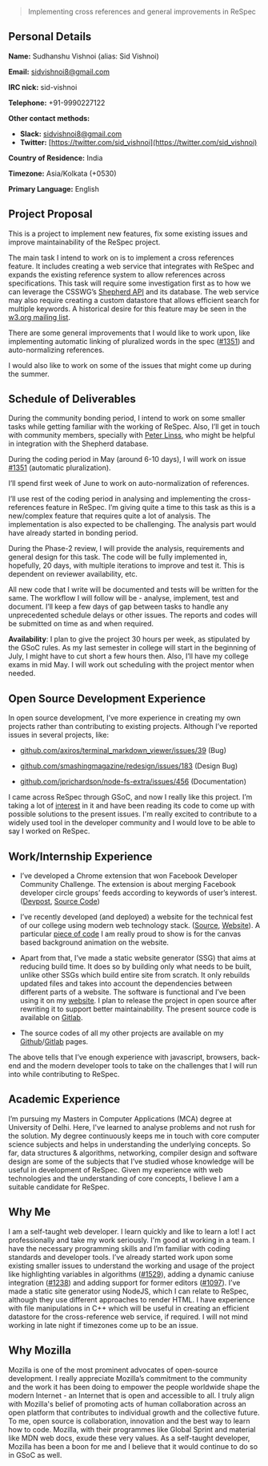> Implementing cross references and general improvements in ReSpec

## Personal Details

**Name:** Sudhanshu Vishnoi (alias: Sid Vishnoi)

**Email:** [sidvishnoi8@gmail.com](mailto:sidvishnoi8@gmail.com)

**IRC nick:** sid-vishnoi

**Telephone:** +91-9990227122

**Other contact methods:**

- **Slack:** [sidvishnoi8@gmail.com](mailto:sidvishnoi8@gmail.com)
- **Twitter:** [https://twitter.com/sid_vishnoi](https://twitter.com/sid_vishnoi)

**Country of Residence:** India

**Timezone:** Asia/Kolkata (+0530)

**Primary Language:** English

## Project Proposal

This is a project to implement new features, fix some existing issues and improve maintainability of the ReSpec project. 

The main task I intend to work on is to implement a cross references feature. It includes creating a web service that integrates with ReSpec and expands the existing reference system to allow references across specifications. This task will require some investigation first as to how we can leverage the CSSWG’s [Shepherd API](https://api.csswg.org/shepherd/) and its database. The web service may also require creating a custom datastore that allows efficient search for multiple keywords. A historical desire for this feature may be seen in the [w3.org mailing list](http://lists.w3.org/Archives/Public/spec-prod/2012JulSep/thread.html#msg15).

There are some general improvements that I would like to work upon, like implementing automatic linking of pluralized words in the spec ([#1351](https://github.com/w3c/respec/issues/1351)) and auto-normalizing references.

I would also like to work on some of the issues that might come up during the summer.

## Schedule of Deliverables

During the community bonding period, I intend to work on some smaller tasks while getting familiar with the working of ReSpec. Also, I’ll get in touch with community members, specially with [Peter Linss](https://github.com/plinss), who might be helpful in integration with the Shepherd database.

During the coding period in May (around 6-10 days), I will work on issue [#1351](https://github.com/w3c/respec/issues/1351) (automatic pluralization).

I’ll spend first week of June to work on auto-normalization of references. 

I’ll use rest of the coding period in analysing and implementing the cross-references feature in ReSpec. I’m giving quite a time to this task as this is a new/complex feature that requires quite a lot of analysis. The implementation is also expected to be challenging. The analysis part would have already started in bonding period.

During the Phase-2 review, I will provide the analysis, requirements and general design for this task. The code will be fully implemented in, hopefully, 20 days, with multiple iterations to improve and test it. This is dependent on reviewer availability, etc.  

All new code that I write will be documented and tests will be written for the same. The workflow I will follow will be - analyse, implement, test and document. I’ll keep a few days of gap between tasks to handle any unprecedented schedule delays or other issues. The reports and codes will be submitted on time as and when required. 

**Availability**: I plan to give the project 30 hours per week, as stipulated by the GSoC rules. As my last semester in college will start in the beginning of July, I might have to cut short a few hours then. Also, I’ll have my college exams in mid May. I will work out scheduling with the project mentor when needed.

## Open Source Development Experience

In open source development, I’ve more experience in creating my own projects rather than contributing to existing projects. Although I’ve reported issues in several projects, like:

* [github.com/axiros/terminal_markdown_viewer/issues/39](https://github.com/axiros/terminal_markdown_viewer/issues/39) (Bug)

* [github.com/smashingmagazine/redesign/issues/183](https://github.com/smashingmagazine/redesign/issues/183) (Design Bug)

* [github.com/jprichardson/node-fs-extra/issues/456](https://github.com/jprichardson/node-fs-extra/issues/456) (Documentation)

I came across ReSpec through GSoC, and now I really like this project. I’m taking a lot of [interest](https://github.com/search?utf8=%E2%9C%93&q=author%3Asidvishnoi+repo%3Aw3c%2Frespec&type=Issues) in it and have been reading its code to come up with possible solutions to the present issues. I'm really excited to contribute to a widely used tool in the developer community and I would love to be able to say I worked on ReSpec.

## Work/Internship Experience

* I’ve developed a Chrome extension that won Facebook Developer Community Challenge. The extension is about merging Facebook developer circle groups’ feeds according to keywords of user’s interest. ([Devpost](https://devpost.com/software/fb-dev-interest), [Source Code](https://github.com/sidvishnoi/fb-dev-interest))

* I’ve recently developed (and deployed) a website for the technical fest of our college using modern web technology stack. ([Source](https://github.com/sidvishnoi/sankalan-2018), [Website](https://www.ducs.in/sankalan/)). A particular [piece of code](https://github.com/sidvishnoi/sankalan-2018/blob/master/src/js/canvas.js) I am really proud to show is for the canvas based background animation on the website.

* Apart from that, I’ve made a static website generator (SSG) that aims at reducing build time. It does so by building only what needs to be built, unlike other SSGs which build entire site from scratch. It only rebuilds updated files and takes into account the dependencies between different parts of a website. The software is functional and I’ve been using it on my [website](http://www.hoopsvilla.com/). I plan to release the project in open source after rewriting it to support better maintainability. The present source code is available on [Gitlab](https://gitlab.com/sidvishnoi/bleu).

* The source codes of all my other projects are available on my [Github](https://github.com/sidvishnoi)/[Gitlab](https://gitlab.com/users/sidvishnoi/projects) pages. 

The above tells that I’ve enough experience with javascript, browsers, back-end and the modern developer tools to take on the challenges that I will run into while contributing to ReSpec.

## Academic Experience

I’m pursuing my Masters in Computer Applications (MCA) degree at University of Delhi. Here, I've learned to analyse problems and not rush for the solution. My degree continuously keeps me in touch with core computer science subjects and helps in understanding the underlying concepts. So far, data structures & algorithms, networking, compiler design and software design are some of the subjects that I’ve studied whose knowledge will be useful in development of ReSpec. Given my experience with web technologies and the understanding of core concepts, I believe I am a suitable candidate for ReSpec.

## Why Me

I am a self-taught web developer. I learn quickly and like to learn a lot! I act professionally and take my work seriously. I'm good at working in a team. I have the necessary programming skills and I’m familiar with coding standards and developer tools. I’ve already started work upon some existing smaller issues to understand the working and usage of the project like highlighting variables in algorithms ([#1529](https://github.com/w3c/respec/issues/1529)), adding a dynamic caniuse integration ([#1238](https://github.com/w3c/respec/issues/1238)) and adding support for former editors ([#1097](https://github.com/w3c/respec/issues/1097)). I’ve made a static site generator using NodeJS, which I can relate to ReSpec, although they use different approaches to render HTML. I have experience with file manipulations in C++ which will be useful in creating an efficient datastore for the cross-reference web service, if required. I will not mind working in late night if timezones come up to be an issue.

## Why Mozilla

Mozilla is one of the most prominent advocates of open-source development. I really appreciate Mozilla’s commitment to the community and the work it has been doing to empower the people worldwide shape the modern Internet - an Internet that is open and accessible to all. I truly align with Mozilla's belief of promoting acts of human collaboration across an open platform that contributes to individual growth and the collective future. To me, open source is collaboration, innovation and the best way to learn how to code. Mozilla, with their programmes like Global Sprint and material like MDN web docs, exude these very values. As a self-taught developer, Mozilla has been a boon for me and I believe that it would continue to do so in GSoC as well.